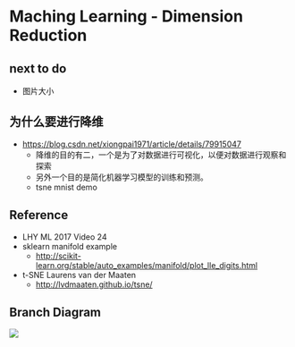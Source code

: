 # Maching Learning - Dimension Reduction

## next to do
+ 图片大小

## 为什么要进行降维
+ https://blog.csdn.net/xiongpai1971/article/details/79915047
	+ 降维的目的有二，一个是为了对数据进行可视化，以便对数据进行观察和探索
	+ 另外一个目的是简化机器学习模型的训练和预测。
	+ tsne mnist demo


## Reference
+ LHY ML 2017 Video 24
+ sklearn manifold example
	+ http://scikit-learn.org/stable/auto_examples/manifold/plot_lle_digits.html
+ t-SNE Laurens van der Maaten
	+ http://lvdmaaten.github.io/tsne/

## Branch Diagram

![](https://camo.githubusercontent.com/fea0f9cf426196493aeb0aafcb6560f133024858/687474703a2f2f696d672e626c6f672e6373646e2e6e65742f3230313530353232313934383031323937)





